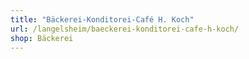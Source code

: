 ```yaml
---
title: "Bäckerei-Konditorei-Café H. Koch"
url: /langelsheim/baeckerei-konditorei-cafe-h-koch/
shop: Bäckerei
---
```

